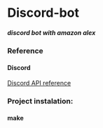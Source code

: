 # Discord-bot
##### discord bot with amazon alex 
### Reference
#### Discord
  [Discord API reference](https://discord.com/developers/docs/reference)

### Project instalation:
#### make